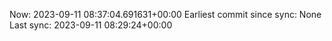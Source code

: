 Now: 2023-09-11 08:37:04.691631+00:00 Earliest commit since sync: None Last sync: 2023-09-11 08:29:24+00:00
